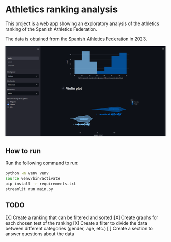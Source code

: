 # Athletics ranking analysis

This project is a web app showing an exploratory analysis of the athletics ranking of the Spanish Athletics Federation.

The data is obtained from the [Spanish Athletics Federation](https://www.atletismorfea.es/ranking) in 2023.

![Image of the web app](captura_pantalla.png)

## How to run

Run the following command to run:

```bash
python -m venv venv
source venv/bin/activate
pip install -r requirements.txt
streamlit run main.py
```

## TODO

[X] Create a ranking that can be filtered and sorted
[X] Create graphs for each chosen test of the ranking
[X] Create a filter to divide the data between different categories (gender, age, etc.)
[ ] Create a section to answer questions about the data
